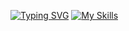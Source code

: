 [![Typing SVG](https://readme-typing-svg.demolab.com/?color=A531B4&lines=Programadora+Front-End)](https://git.io/typing-svg)
[![My Skills](https://skillicons.dev/icons?i=js,typescript,html,css,python,selenium,react,git,github,bootstrap,vscode,instagram,linkedin)](https://skillicons.dev)



